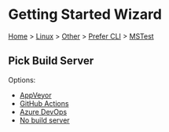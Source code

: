# Getting Started Wizard

[Home](/docs/wiz/readme.md) > [Linux](Linux.md) > [Other](Linux_Other.md) > [Prefer CLI](Linux_Other_Cli.md) > [MSTest](Linux_Other_Cli_MSTest.md)

## Pick Build Server

Options:
 * [AppVeyor](Linux_Other_Cli_MSTest_AppVeyor.md)
 * [GitHub Actions](Linux_Other_Cli_MSTest_GitHubActions.md)
 * [Azure DevOps](Linux_Other_Cli_MSTest_AzureDevOps.md)
 * [No build server](Linux_Other_Cli_MSTest_None.md)
